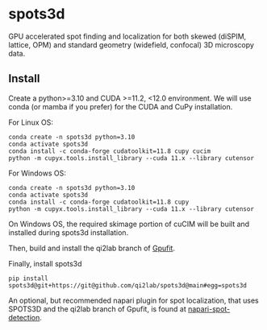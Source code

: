 # spots3d
GPU accelerated spot finding and localization for both skewed (diSPIM, lattice, OPM) and standard geometry (widefield, confocal) 3D microscopy data.

Install
-------
Create a python>=3.10 and CUDA >=11.2, <12.0 environment. We will use conda (or mamba if you prefer) for the CUDA and CuPy installation.

For Linux OS:
```
conda create -n spots3d python=3.10
conda activate spots3d
conda install -c conda-forge cudatoolkit=11.8 cupy cucim
python -m cupyx.tools.install_library --cuda 11.x --library cutensor
```

For Windows OS:
```
conda create -n spots3d python=3.10
conda activate spots3d
conda install -c conda-forge cudatoolkit=11.8 cupy
python -m cupyx.tools.install_library --cuda 11.x --library cutensor
```

On Windows OS, the required skimage portion of cuCIM will be built and installed during spots3d installation.

Then, build and install the qi2lab branch of [Gpufit](https://github.com/QI2lab/Gpufit).

Finally, install spots3d
```
pip install spots3d@git+https://git@github.com/qi2lab/spots3d@main#egg=spots3d
```

An optional, but recommended napari plugin for spot localization, that uses SPOTS3D and the qi2lab branch of Gpufit, is found at [napari-spot-detection](https://github.com/QI2lab/napari-spot-detection).
